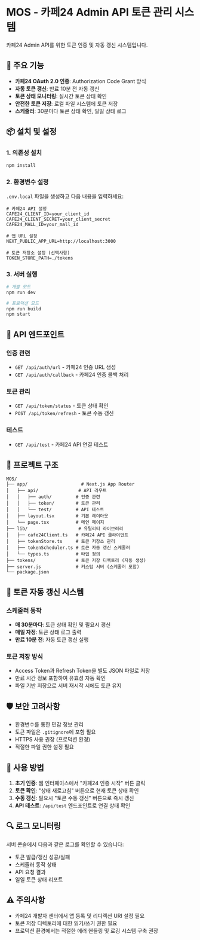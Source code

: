 # MOS - 카페24 Admin API 토큰 관리 시스템

카페24 Admin API를 위한 토큰 인증 및 자동 갱신 시스템입니다.

## 🚀 주요 기능

- **카페24 OAuth 2.0 인증**: Authorization Code Grant 방식
- **자동 토큰 갱신**: 만료 10분 전 자동 갱신
- **토큰 상태 모니터링**: 실시간 토큰 상태 확인
- **안전한 토큰 저장**: 로컬 파일 시스템에 토큰 저장
- **스케줄러**: 30분마다 토큰 상태 확인, 일일 상태 로그

## 📦 설치 및 설정

### 1. 의존성 설치
```bash
npm install
```

### 2. 환경변수 설정
`.env.local` 파일을 생성하고 다음 내용을 입력하세요:

```env
# 카페24 API 설정
CAFE24_CLIENT_ID=your_client_id
CAFE24_CLIENT_SECRET=your_client_secret
CAFE24_MALL_ID=your_mall_id

# 앱 URL 설정
NEXT_PUBLIC_APP_URL=http://localhost:3000

# 토큰 저장소 설정 (선택사항)
TOKEN_STORE_PATH=./tokens
```

### 3. 서버 실행
```bash
# 개발 모드
npm run dev

# 프로덕션 모드
npm run build
npm start
```

## 🔧 API 엔드포인트

### 인증 관련
- `GET /api/auth/url` - 카페24 인증 URL 생성
- `GET /api/auth/callback` - 카페24 인증 콜백 처리

### 토큰 관리
- `GET /api/token/status` - 토큰 상태 확인
- `POST /api/token/refresh` - 토큰 수동 갱신

### 테스트
- `GET /api/test` - 카페24 API 연결 테스트

## 📁 프로젝트 구조

```
MOS/
├── app/                    # Next.js App Router
│   ├── api/               # API 라우트
│   │   ├── auth/         # 인증 관련
│   │   ├── token/        # 토큰 관리
│   │   └── test/         # API 테스트
│   ├── layout.tsx        # 기본 레이아웃
│   └── page.tsx          # 메인 페이지
├── lib/                   # 유틸리티 라이브러리
│   ├── cafe24Client.ts   # 카페24 API 클라이언트
│   ├── tokenStore.ts     # 토큰 저장소 관리
│   ├── tokenScheduler.ts # 토큰 자동 갱신 스케줄러
│   └── types.ts          # 타입 정의
├── tokens/               # 토큰 저장 디렉토리 (자동 생성)
├── server.js             # 커스텀 서버 (스케줄러 포함)
└── package.json
```

## 🔄 토큰 자동 갱신 시스템

### 스케줄러 동작
- **매 30분마다**: 토큰 상태 확인 및 필요시 갱신
- **매일 자정**: 토큰 상태 로그 출력
- **만료 10분 전**: 자동 토큰 갱신 실행

### 토큰 저장 방식
- Access Token과 Refresh Token을 별도 JSON 파일로 저장
- 만료 시간 정보 포함하여 유효성 자동 확인
- 파일 기반 저장으로 서버 재시작 시에도 토큰 유지

## 🛡️ 보안 고려사항

- 환경변수를 통한 민감 정보 관리
- 토큰 파일은 `.gitignore`에 포함 필요
- HTTPS 사용 권장 (프로덕션 환경)
- 적절한 파일 권한 설정 필요

## 📝 사용 방법

1. **초기 인증**: 웹 인터페이스에서 "카페24 인증 시작" 버튼 클릭
2. **토큰 확인**: "상태 새로고침" 버튼으로 현재 토큰 상태 확인
3. **수동 갱신**: 필요시 "토큰 수동 갱신" 버튼으로 즉시 갱신
4. **API 테스트**: `/api/test` 엔드포인트로 연결 상태 확인

## 🔍 로그 모니터링

서버 콘솔에서 다음과 같은 로그를 확인할 수 있습니다:
- 토큰 발급/갱신 성공/실패
- 스케줄러 동작 상태
- API 요청 결과
- 일일 토큰 상태 리포트

## ⚠️ 주의사항

- 카페24 개발자 센터에서 앱 등록 및 리디렉션 URI 설정 필요
- 토큰 저장 디렉토리에 대한 읽기/쓰기 권한 필요
- 프로덕션 환경에서는 적절한 에러 핸들링 및 로깅 시스템 구축 권장 